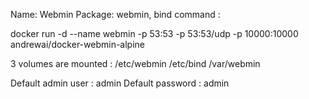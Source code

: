 Name: Webmin
Package: webmin, bind
command : 

docker run -d --name webmin -p 53:53 -p 53:53/udp -p 10000:10000 andrewai/docker-webmin-alpine

3 volumes are mounted :
/etc/webmin
/etc/bind
/var/webmin

Default admin user : admin
Default password : admin
